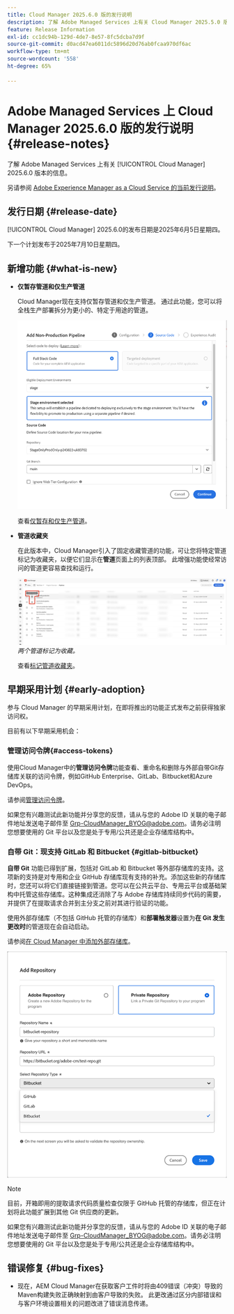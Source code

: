 ```yaml
---
title: Cloud Manager 2025.6.0 版的发行说明
description: 了解 Adobe Managed Services 上有关 Cloud Manager 2025.5.0 版本的信息。
feature: Release Information
exl-id: cc1dc94b-129d-4de7-8e57-8fc5dcba7d9f
source-git-commit: d0acd47ea6011dc5896d20d76ab0fcaa970df6ac
workflow-type: tm+mt
source-wordcount: '558'
ht-degree: 65%

---
```


# Adobe Managed Services 上 Cloud Manager 2025.6.0 版的发行说明 {#release-notes}

<!-- RELEASE WIKI  https://wiki.corp.adobe.com/display/DMSArchitecture/Cloud+Manager+2025.04.0+Release -->

了解 Adobe Managed Services 上有关 [!UICONTROL Cloud Manager] 2025.6.0 版本的信息。

另请参阅 [Adobe Experience Manager as a Cloud Service 的当前发行说明](https://experienceleague.adobe.com/zh-hans/docs/experience-manager-cloud-service/content/release-notes/home)。

## 发行日期 {#release-date}

[!UICONTROL Cloud Manager] 2025.6.0的发布日期是2025年6月5日星期四。

<!-- There are no significant new features or bug fixes in the May Cloud Manager release. -->

下一个计划发布于2025年7月10日星期四。

<!-- SAVE FOR FUTURE POSSIBLE USE There are no significant new features or bug fixes in the May Cloud Manager release. -->


## 新增功能 {#what-is-new}

* **仅暂存管道和仅生产管道**

  Cloud Manager现在支持仅暂存管道和仅生产管道。 通过此功能，您可以将全栈生产部署拆分为更小的、特定于用途的管道。<!-- This feature went into GA from Early Adopter in the June 5, 2025 CM release -->

  ![选择“全栈代码”单选按钮并选择暂存环境的情况下添加非生产管道对话框](/help/release-notes/assets/add-non-production-pipeline.png)

  查看[仅暂存和仅生产管道](/help/using/stage-prod-only.md)。

* **管道收藏夹**

  在此版本中，Cloud Manager引入了固定收藏管道的功能，可让您将特定管道标记为收藏夹，以便它们显示在&#x200B;**管道**&#x200B;页面上的列表顶部。 此增强功能使经常访问的管道更容易查找和运行。<!-- CMGR-68293 -->

  ![管道标记为收藏](/help/release-notes/assets/pipeline-favorites.png) *两个管道标记为收藏。*

  查看[标记管道收藏夹](/help/using/managing-pipelines.md#pipeline-favorites)。


## 早期采用计划 {#early-adoption}

参与 Cloud Manager 的早期采用计划，在即将推出的功能正式发布之前获得独家访问权。

目前有以下早期采用机会：


### 管理访问令牌{#access-tokens}

使用Cloud Manager中的&#x200B;**管理访问令牌**&#x200B;功能查看、重命名和删除与外部自带Git存储库关联的访问令牌，例如GitHub Enterprise、GitLab、Bitbucket和Azure DevOps。

请参阅[管理访问令牌](/help/managing-code/manage-access-tokens.md)。

如果您有兴趣测试此新功能并分享您的反馈，请从与您的 Adobe ID 关联的电子邮件地址发送电子邮件至 [Grp-CloudManager_BYOG@adobe.com](mailto:Grp-CloudManager_BYOG@adobe.com)。请务必注明您想要使用的 Git 平台以及您是处于专用/公共还是企业存储库结构中。


### 自带 Git：现支持 GitLab 和 Bitbucket {#gitlab-bitbucket}

**自带 Git** 功能已得到扩展，包括对 GitLab 和 Bitbucket 等外部存储库的支持。这项新的支持是对专用和企业 GitHub 存储库现有支持的补充。添加这些新的存储库时，您还可以将它们直接链接到管道。您可以在公共云平台、专用云平台或基础架构中托管这些存储库。这种集成还消除了与 Adobe 存储库持续同步代码的需要，并提供了在提取请求合并到主分支之前对其进行验证的功能。

使用外部存储库（不包括 GitHub 托管的存储库）和&#x200B;**部署触发器**&#x200B;设置为&#x200B;**在 Git 发生更改时**&#x200B;的管道现在会自动启动。

请参阅[在 Cloud Manager 中添加外部存储库](/help/managing-code/external-repositories.md)。

![添加“存储库”对话框](/help/release-notes/assets/repositories-add-release-notes.png)

>[!NOTE]
>
>目前，开箱即用的提取请求代码质量检查仅限于 GitHub 托管的存储库，但正在计划将此功能扩展到其他 Git 供应商的更新。

如果您有兴趣测试此新功能并分享您的反馈，请从与您的 Adobe ID 关联的电子邮件地址发送电子邮件至 [Grp-CloudManager_BYOG@adobe.com](mailto:Grp-CloudManager_BYOG@adobe.com)。请务必注明您想要使用的 Git 平台以及您是处于专用/公共还是企业存储库结构中。


## 错误修复 {#bug-fixes}

* 现在，AEM Cloud Manager在获取客户工件时将由409错误（冲突）导致的Maven构建失败正确映射到由客户导致的失败。 此更改通过区分内部错误和与客户环境设置相关的问题改进了错误消息传递。<!-- CMGR-66673 -->

<!--
Known Issues {#known-issues}

* A -->
